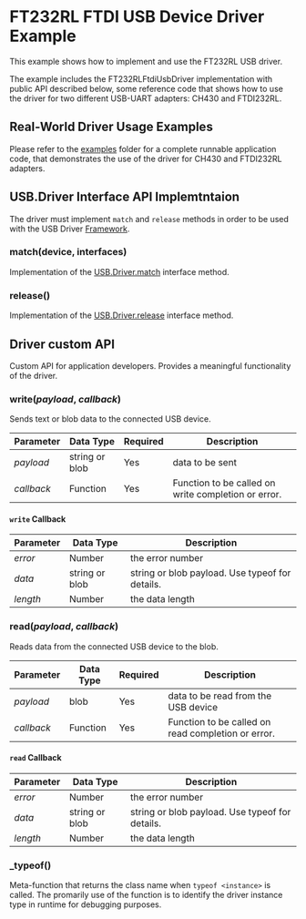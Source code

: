 # FT232RL FTDI USB Device Driver Example

This example shows how to implement and use the FT232RL USB driver.

The example includes the FT232RLFtdiUsbDriver implementation with public API described below,
some reference code that shows how to use the driver for two different USB-UART adapters:
CH430 and FTDI232RL.

## Real-World Driver Usage Examples

Please refer to the [examples](./examples) folder for a complete runnable application code,
that demonstrates the use of the driver for CH430 and FTDI232RL adapters.

## USB.Driver Interface API Implemtntaion

The driver must implement `match` and `release` methods in order to be used with the
USB Driver [Framework](./../../docs/DriverDevelopmentGuide.md#usb-drivers-framework-api-specification).

### match(device, interfaces)

Implementation of the [USB.Driver.match](../../docs/DriverDevelopmentGuide.md#matchdeviceobject-interfaces) interface method.

### release()

Implementation of the [USB.Driver.release](../../docs/DriverDevelopmentGuide.md#release) interface method.

## Driver custom API

Custom API for application developers. Provides a meaningful functionality of the driver.

### write(*payload*, *callback*)

Sends text or blob data to the connected USB device.

| Parameter   | Data Type | Required | Description |
| ----------- | --------- | -------- | ----------- |
| *payload*   | string or blob  | Yes | data to be sent |
| *callback*  | Function  | Yes      | Function to be called on write completion or error. |

#### `write` Callback

| Parameter   | Data Type | Description |
| ----------- | --------- | ----------- |
| *error*   | Number  | the error number |
| *data*  | string or blob  | string or blob payload. Use typeof for details. |
| *length*  | Number  | the data length |


### read(*payload*, *callback*)

Reads data from the connected USB device to the blob.

| Parameter   | Data Type | Required | Description |
| ----------- | --------- | -------- | ----------- |
| *payload*   | blob      | Yes      | data to be read from the USB device |
| *callback*  | Function  | Yes      | Function to be called on read completion or error. |


#### `read` Callback

| Parameter   | Data Type | Description |
| ----------- | --------- | ----------- |
| *error*   | Number  | the error number |
| *data*  | string or blob  | string or blob payload. Use typeof for details. |
| *length*  | Number  | the data length |


### _typeof()

Meta-function that returns the class name when `typeof <instance>` is called.
The promarily use of the function is to identify the driver instance type in runtime for debugging purposes.
